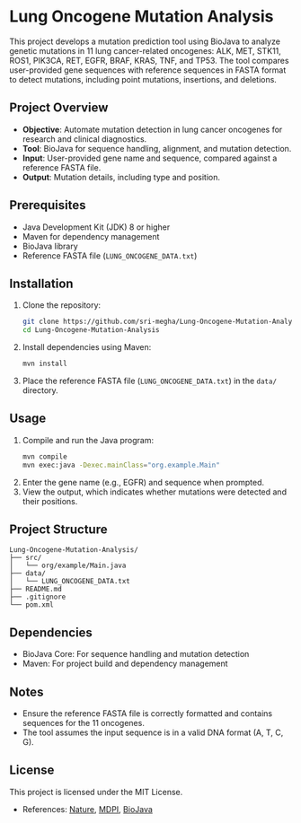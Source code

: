 # Lung Oncogene Mutation Analysis

This project develops a mutation prediction tool using BioJava to analyze genetic mutations in 11 lung cancer-related oncogenes: ALK, MET, STK11, ROS1, PIK3CA, RET, EGFR, BRAF, KRAS, TNF, and TP53. The tool compares user-provided gene sequences with reference sequences in FASTA format to detect mutations, including point mutations, insertions, and deletions.

## Project Overview
- **Objective**: Automate mutation detection in lung cancer oncogenes for research and clinical diagnostics.
- **Tool**: BioJava for sequence handling, alignment, and mutation detection.
- **Input**: User-provided gene name and sequence, compared against a reference FASTA file.
- **Output**: Mutation details, including type and position.

## Prerequisites
- Java Development Kit (JDK) 8 or higher
- Maven for dependency management
- BioJava library
- Reference FASTA file (`LUNG_ONCOGENE_DATA.txt`)

## Installation
1. Clone the repository:
   ```bash
   git clone https://github.com/sri-megha/Lung-Oncogene-Mutation-Analysis.git
   cd Lung-Oncogene-Mutation-Analysis
   ```
2. Install dependencies using Maven:
   ```bash
   mvn install
   ```
3. Place the reference FASTA file (`LUNG_ONCOGENE_DATA.txt`) in the `data/` directory.

## Usage
1. Compile and run the Java program:
   ```bash
   mvn compile
   mvn exec:java -Dexec.mainClass="org.example.Main"
   ```
2. Enter the gene name (e.g., EGFR) and sequence when prompted.
3. View the output, which indicates whether mutations were detected and their positions.

## Project Structure
```
Lung-Oncogene-Mutation-Analysis/
├── src/
│   └── org/example/Main.java
├── data/
│   └── LUNG_ONCOGENE_DATA.txt
├── README.md
├── .gitignore
└── pom.xml
```

## Dependencies
- BioJava Core: For sequence handling and mutation detection
- Maven: For project build and dependency management

## Notes
- Ensure the reference FASTA file is correctly formatted and contains sequences for the 11 oncogenes.
- The tool assumes the input sequence is in a valid DNA format (A, T, C, G).

## License
This project is licensed under the MIT License.

- References: [Nature](https://www.nature.com/articles/s41598-023-34016-y), [MDPI](https://www.mdpi.com/1424-8247/16/7/932), [BioJava](https://biojava.org/)
